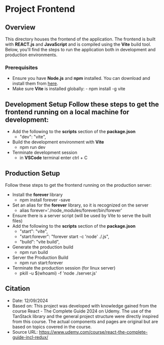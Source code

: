 ﻿# Project Frontend

## Overview
This directory houses the frontend of the application. The frontend is built with **REACT.js** and **JavaScript** and is compiled using the **Vite** build tool. Below, you'll find the steps to run the application both in development and production environments.

### Prerequisites
- Ensure you have **Node.js** and **npm** installed. You can download and install them from [here](https://nodejs.org/). 
- Make sure **Vite** is installed globally: - npm install -g vite

## Development Setup Follow these steps to get the frontend running on a local machine for development:
- Add the following to the **scripts** section of the **package.json**
    - "dev": "vite", 
- Build the development environment with **Vite** 
    - npm run dev 
- Terminate development session
    - in **VSCode** terminal enter ctrl + C
    
## Production Setup 
Follow these steps to get the frontend running on the production server:
- Install the **forever** library 
    - npm install forever -save 
- Set an alias for the **forever** library, so it is recognized on the server
    - alias forever='./node_modules/forever/bin/forever'
- Ensure there is a server script (will be used by Vite to serve the built files)
- Add the following to the **scripts** section of the **package.json**
    - "start": "vite",
    - "start:forever": "forever start -c 'node' ./<name of server script file>.js", 
    - "build": "vite build", 
- Generate the production build
    - npm run build 
- Server the Production Build 
    - npm run start:forever
- Terminate the production session (for linux server)
    - pkill -u $(whoami) -f 'node ./server.js'

## Citation
- Date: 12/09/2024
- Based on: This project was developed with knowledge gained from the course React - The Complete Guide 2024 on Udemy. The use of the TanStack library and the general project structure were directly inspired from this course. The actual components and pages are original but are based on topics covered in the course.
- Source URL: https://www.udemy.com/course/react-the-complete-guide-incl-redux/
